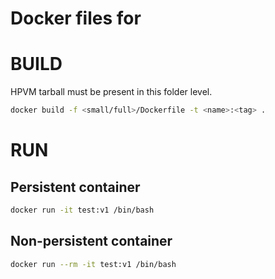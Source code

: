# Docker files for

# BUILD
HPVM tarball must be present in this folder level.

```bash
docker build -f <small/full>/Dockerfile -t <name>:<tag> .
```
# RUN
## Persistent container
```bash
docker run -it test:v1 /bin/bash 
```
## Non-persistent container
```bash
docker run --rm -it test:v1 /bin/bash 
```
